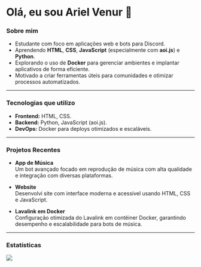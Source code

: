 # Olá, eu sou Ariel Venur 👋

### Sobre mim
- Estudante com foco em aplicações web e bots para Discord.  
- Aprendendo **HTML**, **CSS**, **JavaScript** (especialmente com **aoi.js**) e **Python**.  
- Explorando o uso de **Docker** para gerenciar ambientes e implantar aplicativos de forma eficiente.  
- Motivado a criar ferramentas úteis para comunidades e otimizar processos automatizados.

---

### Tecnologias que utilizo
- **Frontend:** HTML, CSS.
- **Backend:** Python, JavaScript (aoi.js).
- **DevOps:** Docker para deploys otimizados e escaláveis.

---

### Projetos Recentes
- **App de Música**  
  Um bot avançado focado em reprodução de música com alta qualidade e integração com diversas plataformas.

- **Website**  
  Desenvolvi site com interface moderna e acessível usando HTML, CSS e JavaScript.

- **Lavalink em Docker**  
  Configuração otimizada do Lavalink em contêiner Docker, garantindo desempenho e escalabilidade para bots de música.

---

### Estatísticas
[![](https://visitcount.itsvg.in/api?id=SeuUsuario&label=Profile%20Views&color=4&icon=7&pretty=true)](https://visitcount.itsvg.in)
